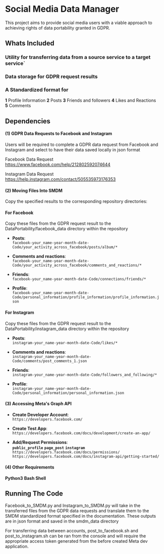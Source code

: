# Social Media Data Manager  

This project aims to provide social media users with a viable approach to achieving rights of data portability granted in GDPR.

## Whats Included

### Utility for transferring data from a source service to a target service`

### Data storage for GDPR request results

### A Standardized format for 
**1** Profile Information
**2** Posts
**3** Friends and followers
**4** Likes and Reactions
**5** Comments


## Dependencies

#### (1) GDPR Data Requests to Facebook and Instagram
Users will be required to complete a GDPR data request from Facebook and Instagram and select to have their data saved locally in json format

Facebook Data Request
https://www.facebook.com/help/212802592074644

Instagram Data Request
https://help.instagram.com/contact/505535973176353

#### (2) Moving Files Into SMDM

Copy the specified results to the corresponding repository directories:

#### For Facebook
Copy these files from the GDPR request result to the DataPortability/facebook_data directory within the repository 

- **Posts**:  
  `facebook-your_name-year-month-date-Code/your_activity_across_facebook/posts/album/*`

- **Comments and reactions**:  
  `facebook-your_name-year-month-date-Code/your_activity_across_facebook/comments_and_reactions/*`

- **Friends**:  
  `facebook-your_name-year-month-date-Code/connections/friends/*`

- **Profile**:  
  `facebook-your_name-year-month-date-Code/personal_information/profile_information/profile_information.json`

#### For Instagram
Copy these files from the GDPR request result to the DataPortability/instagram_data directory within the repository 

- **Posts**:  
  `instagram-your_name-year-month-date-Code/likes/*`

- **Comments and reactions**:  
  `instagram-your_name-year-month-date-Code/comments/post_comments_1.json`

- **Friends**:  
  `instagram-your_name-year-month-date-Code/followers_and_following/*`

- **Profile**:  
  `instagram-your_name-year-month-date-Code/personal_information/personal_information.json`

#### (3) Accessing Meta's Graph API
- **Create Developer Account**:  
  `https://developers.facebook.com/`

- **Create Test App**:  
  `https://developers.facebook.com/docs/development/create-an-app/`

- **Add/Request Permissions**:  
  **`public_profile`**
  **`page_post`**
  **`instagram`**
 `https://developers.facebook.com/docs/permissions/`
  `https://developers.facebook.com/docs/instagram-api/getting-started/`

#### (4) Other Requirements
 **Python3**
**Bash Shell**

## Running The Code
Facebook_to_SMDM.py and Instagram_to_SMDM.py will take in the transferred files from the GDPR data requests and translate them to the SMDM standardized format specified in the documentation. These outputs are in json format and saved in the smdm_data directory

For transferring data between accounts, post_to_facebook.sh and post_to_instagram.sh can be ran from the console and will require the appropriate access token generated from the before created Meta dev application. 
